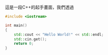 這是一段C++的起手畫面，我們透過
```cpp
#include <iostream>

int main()
{
    std::cout << "Hello World!" << std::endl;
    std::cin.get();
    return 0;
}

```


